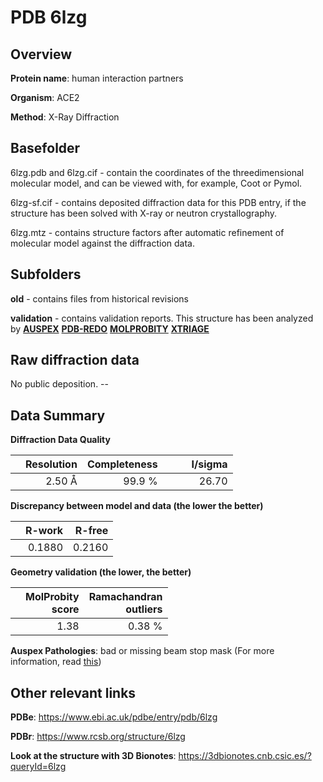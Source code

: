 # PDB 6lzg

## Overview

**Protein name**: human interaction partners

**Organism**: ACE2

**Method**: X-Ray Diffraction

## Basefolder

6lzg.pdb and 6lzg.cif - contain the coordinates of the threedimensional molecular model, and can be viewed with, for example, Coot or Pymol.

6lzg-sf.cif - contains deposited diffraction data for this PDB entry, if the structure has been solved with X-ray or neutron crystallography.

6lzg.mtz - contains structure factors after automatic refinement of molecular model against the diffraction data.

## Subfolders



**old** - contains files from historical revisions

**validation** - contains validation reports. This structure has been analyzed by [**AUSPEX**](https://github.com/thorn-lab/coronavirus_structural_task_force/tree/master/pdb/human_interaction_partners/ACE2/6lzg/validation/auspex) [**PDB-REDO**](https://github.com/thorn-lab/coronavirus_structural_task_force/tree/master/pdb/human_interaction_partners/ACE2/6lzg/validation/pdb-redo) [**MOLPROBITY**](https://github.com/thorn-lab/coronavirus_structural_task_force/tree/master/pdb/human_interaction_partners/ACE2/6lzg/validation/molprobity) [**XTRIAGE**](https://github.com/thorn-lab/coronavirus_structural_task_force/blob/master/pdb/human_interaction_partners/ACE2/6lzg/validation/Xtriage_output.log) 

## Raw diffraction data

No public deposition. --<br> 

## Data Summary
**Diffraction Data Quality**

|   | Resolution | Completeness| I/sigma |
|---|-------------:|----------------:|--------------:|
|   |2.50 Å|99.9  %|<img width=50/>26.70|

**Discrepancy between model and data (the lower the better)**

|   | **R-work**| **R-free**   
|---|-------------:|----------------:|           
||  0.1880|  0.2160|

**Geometry validation (the lower, the better)**

|   |**MolProbity<br>score**| **Ramachandran<br>outliers** 
|---|-------------:|----------------:|
||  1.38|  0.38 %|

**Auspex Pathologies**: bad or missing beam stop mask (For more information, read [this](https://github.com/thorn-lab/coronavirus_structural_task_force/blob/master/pdb/human_interaction_partners/ACE2/6lzg/validation/auspex/6lzg_auspex_comments.txt))

 



## Other relevant links 
**PDBe**:  https://www.ebi.ac.uk/pdbe/entry/pdb/6lzg
 
**PDBr**: https://www.rcsb.org/structure/6lzg 

**Look at the structure with 3D Bionotes**: https://3dbionotes.cnb.csic.es/?queryId=6lzg

